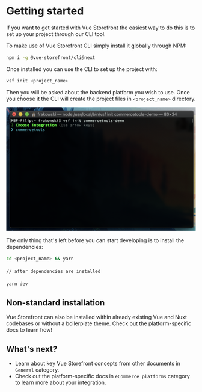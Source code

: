 # Getting started

If you want to get started with Vue Storefront the easiest way to do this is to set up your project through our CLI tool.

To make use of Vue Storefront CLI simply install it globally through NPM:

```bash
npm i -g @vue-storefront/cli@next
```

Once installed you can use the CLI to set up the project with:

```bash
vsf init <project_name> 
```

Then you will be asked about the backend platform you wish to use. Once you choose it the CLI will create the project files in `<project_name>` directory. 

<center>
 <img src="../images/cli.png" alt="vue storefront cli" />
</center>

The only thing that's left before you can start developing is to install the dependencies:

```bash
cd <project_name> && yarn

// after dependencies are installed

yarn dev
```

## Non-standard installation

Vue Storefront can also be installed within already existing Vue and Nuxt codebases or without a boilerplate theme. Check out the platform-specific docs to learn how!

## What's next?

- Learn about key Vue Storefront concepts from other documents in `General` category.
- Check out the platform-specific docs in `eCommerce platforms` category to learn more about your integration.
